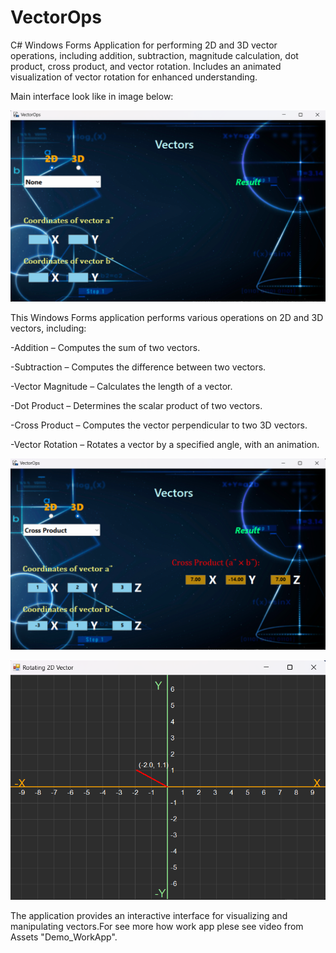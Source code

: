 # VectorOps
C# Windows Forms Application for performing 2D and 3D vector operations, including addition, subtraction, magnitude calculation, dot product, cross product, and vector rotation. Includes an animated visualization of vector rotation for enhanced understanding.

Main interface look like in image below:

![VectorOps](Assets/MainWindows.png)

This Windows Forms application performs various operations on 2D and 3D vectors, including:

  -Addition – Computes the sum of two vectors.
  
  -Subtraction – Computes the difference between two vectors.
  
  -Vector Magnitude – Calculates the length of a vector.
  
  -Dot Product – Determines the scalar product of two vectors.
  
  -Cross Product – Computes the vector perpendicular to two 3D vectors.
  
  -Vector Rotation – Rotates a vector by a specified angle, with an animation.
  
  ![VectorOps](Assets/CrossProduct_3DVector.png)
  
  ![VectorOps](Assets/VectorRotation_2D.png)

The application provides an interactive interface for visualizing and manipulating vectors.For see more how work app plese see video from Assets "Demo_WorkApp".
